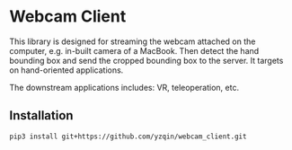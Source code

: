 # Webcam Client

This library is designed for streaming the webcam attached on the computer, e.g. in-built camera of a MacBook. Then
detect the hand bounding box and send the cropped bounding box to the server. It targets on hand-oriented applications.

The downstream applications includes: VR, teleoperation, etc.

## Installation

```bash
pip3 install git+https://github.com/yzqin/webcam_client.git
```
